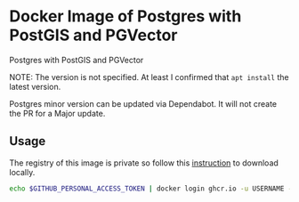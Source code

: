 # Docker Image of Postgres with PostGIS and PGVector

Postgres with PostGIS and PGVector

NOTE: The version is not specified. At least I confirmed that `apt install` the latest version.

Postgres minor version can be updated via Dependabot.
It will not create the PR for a Major update.


## Usage

The registry of this image is private so follow this [instruction](https://docs.github.com/en/packages/working-with-a-github-packages-registry/working-with-the-container-registry) to download locally.

```bash
echo $GITHUB_PERSONAL_ACCESS_TOKEN | docker login ghcr.io -u USERNAME --password-stdin
```
